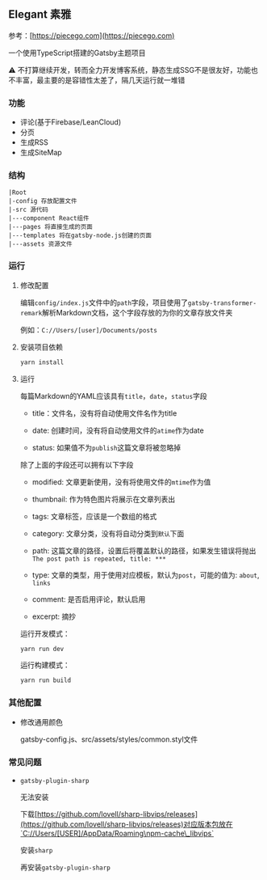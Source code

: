 ## Elegant 素雅

参考：[https://piecego.com](https://piecego.com)

一个使用TypeScript搭建的Gatsby主题项目

⚠ 不打算继续开发，转而全力开发博客系统，静态生成SSG不是很友好，功能也不丰富，最主要的是容错性太差了，隔几天运行就一堆错

### 功能

- 评论(基于Firebase/LeanCloud)
- 分页
- 生成RSS
- 生成SiteMap

### 结构

```
|Root
|-config 存放配置文件
|-src 源代码
|---component React组件
|---pages 将直接生成的页面
|---templates 将在gatsby-node.js创建的页面
|---assets 资源文件
```


### 运行

1. 修改配置

   编辑`config/index.js`文件中的`path`字段，项目使用了`gatsby-transformer-remark`解析Markdown文档，这个字段存放的为你的文章存放文件夹
   
   例如：`C://Users/[user]/Documents/posts`

2. 安装项目依赖

   ```powershell
   yarn install
   ```

3. 运行

   每篇Markdown的YAML应该具有`title`，`date`，`status`字段

   - title：文件名，没有将自动使用文件名作为title

   - date: 创建时间，没有将自动使用文件的`atime`作为date

   - status: 如果值不为`publish`这篇文章将被忽略掉

   除了上面的字段还可以拥有以下字段

   - modified: 文章更新使用，没有将使用文件的`mtime`作为值
   
   - thumbnail: 作为特色图片将展示在文章列表出

   - tags: 文章标签，应该是一个数组的格式

   - category: 文章分类，没有将自动分类到`默认`下面
   
   - path: 这篇文章的路径，设置后将覆盖默认的路径，如果发生错误将抛出`The post path is repeated, title: ***`
   
   - type: 文章的类型，用于使用对应模板，默认为`post`，可能的值为: `about`, `links`
   
   - comment: 是否启用评论，默认启用
   
   - excerpt: 摘抄

   运行开发模式：

   ```powershell
   yarn run dev
   ```

   运行构建模式：

   ```powershell
   yarn run build
   ```
   
### 其他配置

- 修改通用颜色

  gatsby-config.js、src/assets/styles/common.styl文件

### 常见问题

- `gatsby-plugin-sharp`

  无法安装

  下载[https://github.com/lovell/sharp-libvips/releases](https://github.com/lovell/sharp-libvips/releases)对应版本包放在`C://Users/[USER]/AppData/Roaming\npm-cache\_libvips`

  安装`sharp`

  再安装`gatsby-plugin-sharp`

